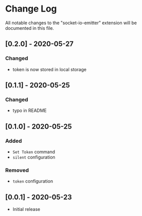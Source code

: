 # Change Log

All notable changes to the "socket-io-emitter" extension will be documented in this file.

## [0.2.0] - 2020-05-27
### Changed
- token is now stored in local storage

## [0.1.1] - 2020-05-25
### Changed
- typo in README

## [0.1.0] - 2020-05-25
### Added
- `Set Token` command
- `silent` configuration

### Removed
- `token` configuration

## [0.0.1] - 2020-05-23
- Initial release

